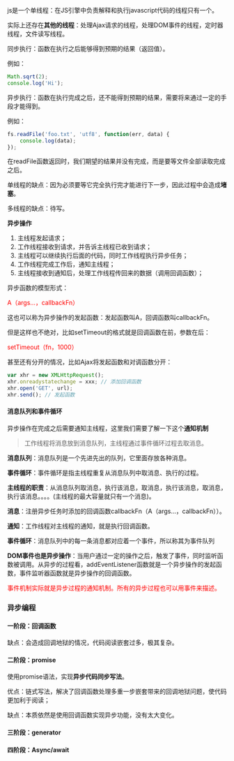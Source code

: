 js是一个单线程：在JS引擎中负责解释和执行javascript代码的线程只有一个。



实际上还存在**其他的线程**：处理Ajax请求的线程，处理DOM事件的线程，定时器线程，文件读写线程。



同步执行：函数在执行之后能够得到预期的结果（返回值）。

例如：

```js
Math.sqrt(2);
console.log('Hi');
```

异步执行：函数在执行完成之后，还不能得到预期的结果，需要将来通过一定的手段才能得到。

例如：

```js
fs.readFile('foo.txt', 'utf8', function(err, data) {
    console.log(data);
});
```

在readFile函数返回时，我们期望的结果并没有完成，而是要等文件全部读取完成之后。



单线程的缺点：因为必须要等它完全执行完才能进行下一步，因此过程中会造成**堵塞**。

多线程的缺点：待写。



**异步操作**

1. 主线程发起请求；
2. 工作线程接收到请求，并告诉主线程已收到请求；
3. 主线程可以继续执行后面的代码，同时工作线程执行异步任务；
4. 工作线程完成工作后，通知主线程；
5. 主线程接收到通知后，处理工作线程传回来的数据（调用回调函数）；



异步函数的模型形式：

<span style="color:red;">A（args...，callbackFn）</span>

这也可以称为异步操作的发起函数：发起函数叫A，回调函数叫callbackFn。

但是这样也不绝对，比如setTimeout的格式就是回调函数在前，参数在后：

<span style="color:red;">setTimeout（fn，1000）</span>

甚至还有分开的情况，比如Ajax将发起函数和对调函数分开：

```js
var xhr = new XMLHttpRequest();
xhr.onreadystatechange = xxx; // 添加回调函数
xhr.open('GET', url);
xhr.send(); // 发起函数
```



#### 消息队列和事件循环

异步操作在完成之后需要通知主线程，这里我们需要了解一下这个**通知机制**

> 工作线程将消息放到消息队列，主线程通过事件循环过程去取消息。

**消息队列**：消息队列是一个先进先出的队列，它里面存放各种消息。

**事件循环**：事件循环是指主线程重复从消息队列中取消息、执行的过程。

**主线程的职责**：从消息队列取消息，执行该消息，取消息，执行该消息，取消息，执行该消息。。。。(主线程的最大容量就只有一个消息)。

**消息**：注册异步任务时添加的回调函数callbackFn（A（args...，callbackFn））。

**通知**：工作线程对主线程的通知，就是执行回调函数。

**事件循环**：消息队列中的每一条消息都对应着一个事件，所以称其为事件队列

**DOM事件也是异步操作**：当用户通过一定的操作之后，触发了事件，同时监听函数被调用。从异步的过程看，addEventListener函数就是一个异步操作的发起函数，事件监听器函数就是异步操作的回调函数。

<span style="color:red">事件机制实际就是异步过程的通知机制。所有的异步过程也可以用事件来描述。</span>



### 异步编程

#### 一阶段：回调函数









缺点：会造成回调地狱的情况，代码阅读嵌套过多，极其复杂。

#### 二阶段：promise

使用promise语法，实现**异步代码同步写法**。

优点：链式写法，解决了回调函数处理多重一步嵌套带来的回调地狱问题，使代码更加利于阅读；

缺点：本质依然是使用回调函数实现异步功能，没有太大变化。

#### 三阶段：generator



#### 四阶段：Async/await



























































